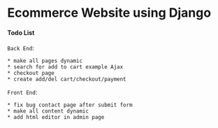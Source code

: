 # Ecommerce Website using Django

#### Todo  List
`Back End`:

    * make all pages dynamic
    * search for add to cart example Ajax
    * checkout page 
    * create add/del cart/checkout/payment 

`Front End`:

    * fix bug contact page after submit form
    * make all content dynamic
    * add html editor in admin page
  

  
 
   